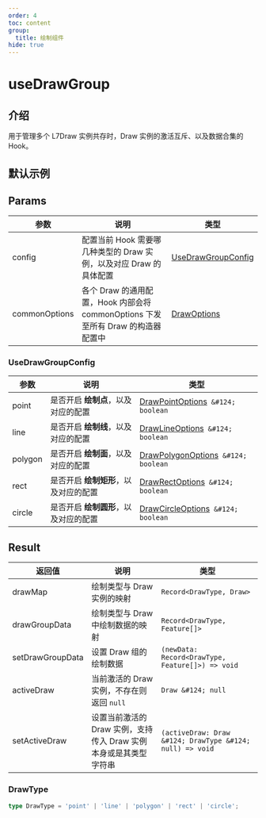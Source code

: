 ```yaml
---
order: 4
toc: content
group:
  title: 绘制组件
hide: true
---
```


# useDrawGroup

## 介绍

用于管理多个 L7Draw 实例共存时，Draw 实例的激活互斥、以及数据合集的 Hook。

## 默认示例

<code src="./demos/default.tsx" compact defaultShowCode></code>

## Params

| 参数 | 说明 | 类型 |
| --- | --- | --- |
| config | 配置当前 Hook 需要哪几种类型的 Draw 实例，以及对应 Draw 的具体配置 | [UseDrawGroupConfig](#usedrawgroupconfig) |
| commonOptions | 各个 Draw 的通用配置，Hook 内部会将 commonOptions 下发至所有 Draw 的构造器配置中 | [DrawOptions](https://antv.vision/L7Draw/docs/draw/point#%E9%85%8D%E7%BD%AE) |

### UseDrawGroupConfig

| 参数 | 说明 | 类型 |
| --- | --- | --- |
| point | 是否开启 **绘制点**，以及对应的配置 | [DrawPointOptions](https://antv.vision/L7Draw/docs/draw/point#%E9%85%8D%E7%BD%AE)` &#124; boolean` |
| line | 是否开启 **绘制线**，以及对应的配置 | [DrawLineOptions](https://antv.vision/L7Draw/docs/draw/line#%E9%85%8D%E7%BD%AE)` &#124; boolean` |
| polygon | 是否开启 **绘制面**，以及对应的配置 | [DrawPolygonOptions](https://antv.vision/L7Draw/docs/draw/polygon#%E9%85%8D%E7%BD%AE)` &#124; boolean` |
| rect | 是否开启 **绘制矩形**，以及对应的配置 | [DrawRectOptions](https://antv.vision/L7Draw/docs/draw/rect#%E9%85%8D%E7%BD%AE)` &#124; boolean` |
| circle | 是否开启 **绘制圆形**，以及对应的配置 | [DrawCircleOptions](https://antv.vision/L7Draw/docs/draw/circle#%E9%85%8D%E7%BD%AE)` &#124; boolean` |

## Result

| 返回值 | 说明 | 类型 |
| --- | --- | --- |
| drawMap | 绘制类型与 Draw 实例的映射 | `Record<DrawType, Draw>` |
| drawGroupData | 绘制类型与 Draw 中绘制数据的映射 | `Record<DrawType, Feature[]>` |
| setDrawGroupData | 设置 Draw 组的绘制数据 | `(newData: Record<DrawType, Feature[]>) => void` |
| activeDraw | 当前激活的 Draw 实例，不存在则返回 `null` | `Draw &#124; null` |
| setActiveDraw | 设置当前激活的 Draw 实例，支持传入 Draw 实例本身或是其类型字符串 | `(activeDraw: Draw &#124; DrawType &#124; null) => void` |

### DrawType

```ts
type DrawType = 'point' | 'line' | 'polygon' | 'rect' | 'circle';
```
